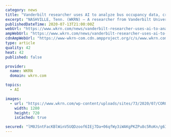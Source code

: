 ```yaml
---
category: news
title: "Vanderbilt researcher uses AI to analyze bus occupancy data, create real-time map of available seats"
excerpt: "NASHVILLE, Tenn. (WKRN) – A researcher from Vanderbilt University is utilizing artificial intelligence to analyze available bus occupancy data, hoping to create a real-time map of available seats. The research is all in an effort to help mitigate the ..."
publishedDateTime: 2020-07-13T21:00:00Z
webUrl: "https://www.wkrn.com/news/vanderbilt-researcher-uses-ai-to-analyze-bus-occupancy-data-create-real-time-map-of-available-seats/"
ampWebUrl: "https://www.wkrn.com/news/vanderbilt-researcher-uses-ai-to-analyze-bus-occupancy-data-create-real-time-map-of-available-seats/amp/"
cdnAmpWebUrl: "https://www-wkrn-com.cdn.ampproject.org/c/s/www.wkrn.com/news/vanderbilt-researcher-uses-ai-to-analyze-bus-occupancy-data-create-real-time-map-of-available-seats/amp/"
type: article
quality: 42
heat: 42
published: false

provider:
  name: WKRN
  domain: wkrn.com

topics:
  - AI

images:
  - url: "https://www.wkrn.com/wp-content/uploads/sites/73/2020/07/CORONAVIRUS-FS_Tracking-Coronavirus_USE-THIS-FOR-WEB-STORIES-AND-PUSH-ALERTS-3-1.jpg?w=1280&h=720&crop=1"
    width: 1280
    height: 720
    isCached: true

secured: "lM0JSntFacKBlWinV5UQDzoof6IEj7Da+06qfWy3iWAKgPKZPu8c5RoKn/g6IgPkH8sukdiFx2lMta2CPs9txJ+nEtrYi1lcDJ+6uC2H6Tfrp+s1Zj8j6Em+aDYI0E84oenvcyyhC4zLWUd4AHHAMMYGeei3cm+1ZpUlG9T6merj30AXd8OPyYIk/u+VtfSJLezMtHwA4VXRN/DAgr6WkHSdtYm5RKa8pk0ZCDmeOqLDJ/cvzKliEZyenP9ogR9ofnc2Ly23MfktT34ZJ/RwBqIkBhOt3uiCmBVGeqLLofgLiDDKh/ZnFVqISlpg6RSwgzFvR55eDvnu+R66Nto3Yw==;QAI85xsayV2/0dxJLXQUWA=="
---
```


